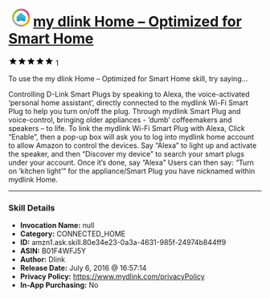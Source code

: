 # &nbsp;<img src="skill_icon" alt="my dlink Home – Optimized for Smart Home icon" width="36"> [my dlink Home – Optimized for Smart Home](http://alexa.amazon.com/#skills/amzn1.ask.skill.80e34e23-0a3a-4631-985f-24974b844ff9)
![5 stars](../../images/ic_star_black_18dp_1x.png)![5 stars](../../images/ic_star_black_18dp_1x.png)![5 stars](../../images/ic_star_black_18dp_1x.png)![5 stars](../../images/ic_star_black_18dp_1x.png)![5 stars](../../images/ic_star_black_18dp_1x.png) 1

To use the my dlink Home – Optimized for Smart Home skill, try saying...

Controlling D-Link Smart Plugs by speaking to Alexa, the voice-activated ‘personal home assistant’, directly connected to the mydlink Wi-Fi Smart Plug to help you turn on/off the plug. Through mydlink Smart Plug and voice-control, bringing older appliances - ’dumb’ coffeemakers and speakers – to life. 
To link the mydlink Wi-Fi Smart Plug with Alexa, Click “Enable”, then a pop-up box will ask you to log into mydlink home account to allow Amazon to control the devices. 
Say “Alexa” to light up and activate the speaker, and then “Discover my device” to search your smart plugs under your account. Once it’s done, say “Alexa” Users can then say: “Turn on ‘kitchen light’” for the appliance/Smart Plug you have nicknamed within mydlink Home.

***

### Skill Details

* **Invocation Name:** null
* **Category:** CONNECTED_HOME
* **ID:** amzn1.ask.skill.80e34e23-0a3a-4631-985f-24974b844ff9
* **ASIN:** B01F4WFJ5Y
* **Author:** Dlink
* **Release Date:** July 6, 2016 @ 16:57:14
* **Privacy Policy:** https://www.mydlink.com/privacyPolicy
* **In-App Purchasing:** No
